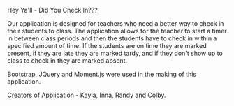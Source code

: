 Hey Ya'll - Did You Check In???


Our application is designed for teachers who need a better way to check in their students to class.
The application allows for the teacher to start a timer in between class periods and then the students have to check in within a specified amount of time.
If the students are on time they are marked present, if they are late they are marked tardy, and if they don't show up to class to check in they are marked absent.

Bootstrap, JQuery and Moment.js were used in the making of this application.

Creators of Application - Kayla, Inna, Randy and Colby.